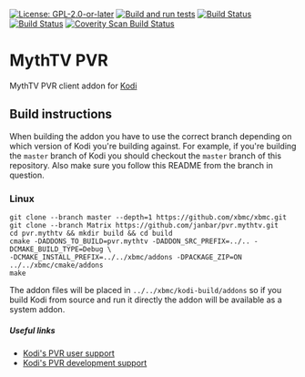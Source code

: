 [![License: GPL-2.0-or-later](https://img.shields.io/badge/License-GPL%20v2+-blue.svg)](LICENSE.md)
[![Build and run tests](https://github.com/janbar/pvr.mythtv/actions/workflows/build.yml/badge.svg?branch=Matrix)](https://github.com/janbar/pvr.mythtv/actions/workflows/build.yml)
[![Build Status](https://travis-ci.org/janbar/pvr.mythtv.svg?branch=master)](https://travis-ci.org/janbar/pvr.mythtv)
[![Build Status](https://jenkins.kodi.tv/view/Addons/job/janbar/job/pvr.mythtv/job/Matrix/badge/icon)](https://jenkins.kodi.tv/blue/organizations/jenkins/janbar%2Fpvr.mythtv/branches/)
[![Coverity Scan Build Status](https://scan.coverity.com/projects/3115/badge.svg)](https://scan.coverity.com/projects/3115)

# MythTV PVR
MythTV PVR client addon for [Kodi](http://kodi.tv)

## Build instructions
When building the addon you have to use the correct branch depending on which version of Kodi you're building against.
For example, if you're building the `master` branch of Kodi you should checkout the `master` branch of this repository. Also make sure you follow this README from the branch in question.

### Linux

    git clone --branch master --depth=1 https://github.com/xbmc/xbmc.git
    git clone --branch Matrix https://github.com/janbar/pvr.mythtv.git
    cd pvr.mythtv && mkdir build && cd build
    cmake -DADDONS_TO_BUILD=pvr.mythtv -DADDON_SRC_PREFIX=../.. -DCMAKE_BUILD_TYPE=Debug \
    -DCMAKE_INSTALL_PREFIX=../../xbmc/addons -DPACKAGE_ZIP=ON ../../xbmc/cmake/addons
    make

The addon files will be placed in `../../xbmc/kodi-build/addons` so if you build Kodi from source and run it directly
the addon will be available as a system addon.

##### Useful links

* [Kodi's PVR user support](http://forum.kodi.tv/forumdisplay.php?fid=170)
* [Kodi's PVR development support](http://forum.kodi.tv/forumdisplay.php?fid=136)
